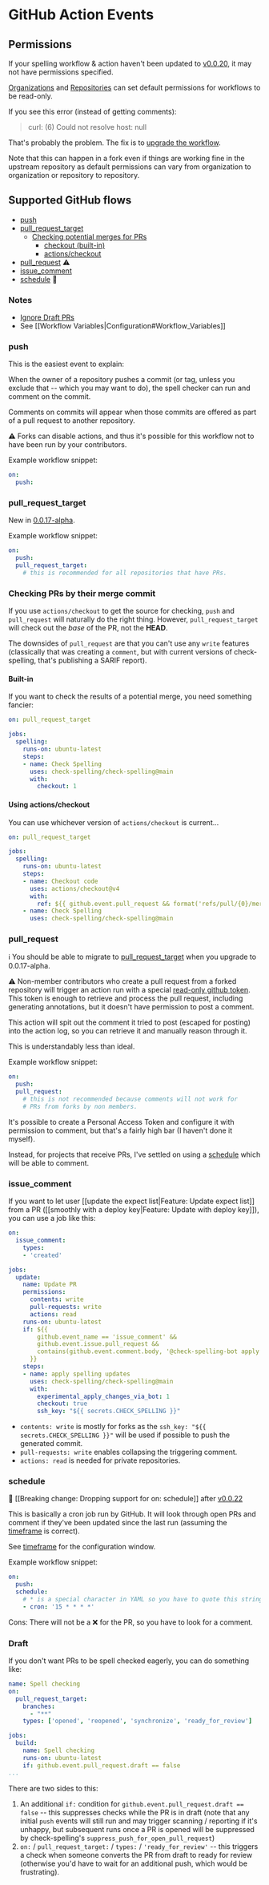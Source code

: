 # GitHub Action Events

## Permissions

If your spelling workflow & action haven't been updated to [v0.0.20](https://github.com/check-spelling/check-spelling/releases/tag/v0.0.20), it may not have permissions specified.

[Organizations](https://docs.github.com/en/organizations/managing-organization-settings/disabling-or-limiting-github-actions-for-your-organization#configuring-the-default-github_token-permissions) and [Repositories](https://docs.github.com/en/actions/security-guides/automatic-token-authentication#modifying-the-permissions-for-the-github_token) can set default permissions for workflows to be read-only.

If you see this error (instead of getting comments):

> curl: (6) Could not resolve host: null

That's probably the problem. The fix is to [upgrade the workflow](https://github.com/check-spelling/spell-check-this/blob/main/.github/workflows/spelling.yml).

Note that this can happen in a fork even if things are working fine in the upstream repository as default permissions can vary from organization to organization or repository to repository.

## Supported GitHub flows

- [push](#push)
- [pull_request_target](#pull_request_target)
  - [Checking potential merges for PRs](#checking-prs-by-their-merge-commit)
    - [checkout (built-in)](#built-in)
    - [actions/checkout](#using-actionscheckout)
- [pull_request](#pull_request) ⚠️
- [issue_comment](#issue_comment)
- [schedule](#schedule) 🙅

### Notes

- [Ignore Draft PRs](#draft)
- See [[Workflow Variables|Configuration#Workflow_Variables]]

### push

This is the easiest event to explain:

When the owner of a repository pushes a commit
(or tag, unless you exclude that -- which you may want to do),
the spell checker can run and comment on the commit.

Comments on commits will appear when those commits are offered
as part of a pull request to another repository.

⚠️ Forks can disable actions,
and thus it's possible for this workflow
not to have been run by your contributors.

Example workflow snippet:

```yaml
on:
  push:
```

### pull_request_target

New in [0.0.17-alpha](https://github.com/check-spelling/check-spelling/releases/tag/0.0.17-alpha).

Example workflow snippet:

```yaml
on:
  push:
  pull_request_target:
    # this is recommended for all repositories that have PRs.
```

### Checking PRs by their merge commit

If you use `actions/checkout` to get the source for checking, `push` and `pull_request` will naturally do the right thing.
However, `pull_request_target` will check out the _base_ of the PR, not the **HEAD**.

The downsides of `pull_request` are that you can't use any `write` features (classically that was creating a `comment`, but with current versions of check-spelling, that's publishing a SARIF report).

#### Built-in

If you want to check the results of a potential merge, you need something fancier:

```yaml
on: pull_request_target

jobs:
  spelling:
    runs-on: ubuntu-latest
    steps:
    - name: Check Spelling
      uses: check-spelling/check-spelling@main
      with:
        checkout: 1
```

#### Using actions/checkout

You can use whichever version of `actions/checkout` is current...

```yaml
on: pull_request_target

jobs:
  spelling:
    runs-on: ubuntu-latest
    steps:
    - name: Checkout code
      uses: actions/checkout@v4
      with:
        ref: ${{ github.event.pull_request && format('refs/pull/{0}/merge', github.event.pull_request.number) || github.event.ref }}
    - name: Check Spelling
      uses: check-spelling/check-spelling@main
```

### pull_request

ℹ️ You should be able to migrate to [pull_request_target](#pull_request_target)
when you upgrade to 0.0.17-alpha.

⚠️ Non-member contributors who create a pull request
from a forked repository will trigger an action run with a
special [read-only github token](https://docs.github.com/en/actions/configuring-and-managing-workflows/authenticating-with-the-github_token#permissions-for-the-github_token).
This token is enough to retrieve and process the pull request,
including generating annotations,
but it doesn't have permission to post a comment.

This action will spit out the comment it tried to post
(escaped for posting) into the action log,
so you can retrieve it and manually reason through it.

This is understandably less than ideal.

Example workflow snippet:

```yaml
on:
  push:
  pull_request:
    # this is not recommended because comments will not work for
    # PRs from forks by non members.
```

It's possible to create a Personal Access Token and configure it
with permission to comment, but that's a fairly high bar
(I haven't done it myself).

Instead, for projects that receive PRs, I've settled on using a
[schedule](#schedule) which will be able to comment.

### issue_comment

If you want to let user [[update the expect list|Feature: Update expect list]] from a PR ([[smoothly with a deploy key|Feature: Update with deploy key]]), you can use a job like this:

```yml
on:
  issue_comment:
    types:
    - 'created'

jobs:
  update:
    name: Update PR
    permissions:
      contents: write
      pull-requests: write
      actions: read
    runs-on: ubuntu-latest
    if: ${{
        github.event_name == 'issue_comment' &&
        github.event.issue.pull_request &&
        contains(github.event.comment.body, '@check-spelling-bot apply')
      }}
    steps:
    - name: apply spelling updates
      uses: check-spelling/check-spelling@main
      with:
        experimental_apply_changes_via_bot: 1
        checkout: true
        ssh_key: "${{ secrets.CHECK_SPELLING }}"
```

- `contents: write` is mostly for forks as the `ssh_key: "${{ secrets.CHECK_SPELLING }}"` will be used if possible to push the generated commit.
- `pull-requests: write` enables collapsing the triggering comment.
- `actions: read` is needed for private repositories.

### schedule

🙅 [[Breaking change: Dropping support for on: schedule]] after [v0.0.22](https://github.com/check-spelling/check-spelling/releases/tag/v0.0.22)

This is basically a cron job run by GitHub.
It will look through open PRs and comment if they've been updated
since the last run (assuming the [timeframe](./Configuration:-Advanced#timeframe) is correct).

See [timeframe](./Configuration:-Advanced#timeframe) for the configuration window.

Example workflow snippet:

```yaml
on:
  push:
  schedule:
    # * is a special character in YAML so you have to quote this string
    - cron: '15 * * * *'
```

Cons: There will not be a ❌ for the PR, so you have to look
for a comment.

### Draft

If you don't want PRs to be spell checked eagerly, you can do something like:

```yaml
name: Spell checking
on:
  pull_request_target:
    branches:
      - "**"
    types: ['opened', 'reopened', 'synchronize', 'ready_for_review']

jobs:
  build:
    name: Spell checking
    runs-on: ubuntu-latest
    if: github.event.pull_request.draft == false
...
```

There are two sides to this:

1. An additional `if:` condition for `github.event.pull_request.draft == false` -- this suppresses checks while the PR is in draft (note that any initial `push` events will still run and may trigger scanning / reporting if it's unhappy, but subsequent runs once a PR is opened will be suppressed by check-spelling's `suppress_push_for_open_pull_request`)
2. `on:` / `pull_request_target:` / `types:` / `'ready_for_review'` -- this triggers a check when someone converts the PR from draft to ready for review (otherwise you'd have to wait for an additional push, which would be frustrating).
